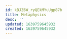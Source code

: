 ```yaml
---
id: kBJZ6W_ryQEkMYuUgp87b
title: Metaphysics
desc: ''
updated: 1639759645932
created: 1639759645932
---
```


